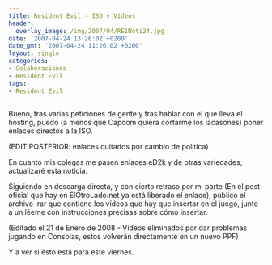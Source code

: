 ```yaml
---
title: Resident Evil - ISO y Vídeos
header:
  overlay_image: /img/2007/04/RE1Noti24.jpg
date: '2007-04-24 13:26:02 +0200'
date_gmt: '2007-04-24 11:26:02 +0200'
layout: single
categories:
- Colaboraciones
- Resident Evil
tags:
- Resident Evil
---
```

Bueno, tras varias peticiones de gente y tras hablar con el que lleva el hosting,
puedo (a menos que Capcom quiera cortarme los lacasones) poner enlaces directos a la ISO.

(EDIT POSTERIOR: enlaces quitados por cambio de política)

En cuanto mis colegas me pasen enlaces eD2k y de otras variedades, actualizaré esta noticia.

Siguiendo en descarga directa, y con cierto retraso por mi parte (En el post oficial que
hay en ElOtroLado.net ya está liberado el enlace), publico el archivo .rar que contiene
los vídeos que hay que insertar en el juego, junto a un léeme con instrucciones precisas
sobre cómo insertar.

(Editado el 21 de Enero de 2008 - Vídeos eliminados por dar problemas jugando en Consolas,
estos volverán directamente en un nuevo PPF)

Y a ver si ésto está para este viernes.
